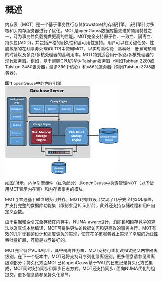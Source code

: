 # 概述<a name="ZH-CN_TOPIC_0257647911"></a>

内存表（MOT）是一个基于事务性行存储\(rowstore\)的存储引擎，该引擎针对多核和大内存服务器进行了优化。MOT是openGauss数据库最先进的商用特性之一，可为事务性负载提供更高的性能。MOT完全支持原子性、一致性、隔离性、持久性\(ACID\)，并包括严格的耐久性和高可用性支持。用户可以在关键任务、性能敏感的在线事务处理\(OLTP\)中使用MOT，以实现高性能、高吞吐、低且可预测的时延以及多路/多核处理器的高利用率。MOT特别适合用于多路/多核处理器的现代服务器。例如，基于鲲鹏CPU的华为Taishan服务器（例如Taishan 2280或Taishan 2480服务器，最多256个核心）和x86的服务器（例如Taishan 2288服务器）。

**图 1**  openGauss中的内存引擎<a name="fig2268114482311"></a>  
![](figures/openGauss中的内存引擎.png "openGauss中的内存引擎")

如[图1](#fig2268114482311)所示，内存引擎组件（红色部分）是openGauss中负责管理MOT（以下使用MOT表示内存表）和内存表事务的模块。

MOT与普通基于磁盘的表可并存。MOT的有效设计实现了几乎完全的SQL覆盖，并支持完整的数据库功能集（限制参见10.5小节），此外还支持存储过程和用户自定义函数。

由于数据和索引完全存储在内存中，NUMA-aware设计，消除锁和锁存竞争的算法以及查询本地编译，MOT可提供更快的数据访问和更高效的事务执行。MOT有效的几乎无锁的设计和高度调优的实现，使其在多核服务器上实现了卓越的近线性吞吐量扩展，可能是业界最好的。

MOT完全符合ACID标准，其中隔离性方面，MOT支持可重复读和读提交两种隔离级别。在下一个版本中，MOT还将支持可序列化隔离级别。更多信息请参见隔离级别部分；持久化方面MOT已和openGauss基于WAL的日志记录持久化方式集成，MOT同时支持同步和异步日志方式。MOT还支持同步+面向NUMA优化的组提交。更多信息请参见持久化章节。


